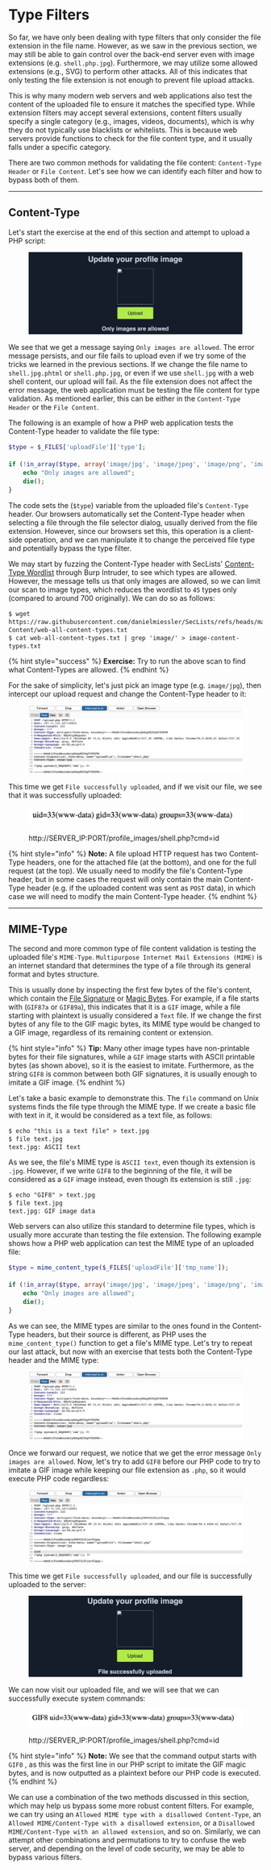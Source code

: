 # Type Filters

So far, we have only been dealing with type filters that only consider the file extension in the file name. However, as we saw in the previous section, we may still be able to gain control over the back-end server even with image extensions (e.g. `shell.php.jpg`). Furthermore, we may utilize some allowed extensions (e.g., SVG) to perform other attacks. All of this indicates that only testing the file extension is not enough to prevent file upload attacks.

This is why many modern web servers and web applications also test the content of the uploaded file to ensure it matches the specified type. While extension filters may accept several extensions, content filters usually specify a single category (e.g., images, videos, documents), which is why they do not typically use blacklists or whitelists. This is because web servers provide functions to check for the file content type, and it usually falls under a specific category.

There are two common methods for validating the file content: `Content-Type Header` or `File Content`. Let's see how we can identify each filter and how to bypass both of them.

***

## Content-Type

Let's start the exercise at the end of this section and attempt to upload a PHP script:

<figure><img src="../../../../.gitbook/assets/image (2) (1) (1) (1) (1) (1) (1) (1) (1) (1) (1) (1) (1) (1) (1) (1) (1) (1) (1) (1) (1) (1) (1) (1) (1) (1).png" alt=""><figcaption></figcaption></figure>

We see that we get a message saying `Only images are allowed`. The error message persists, and our file fails to upload even if we try some of the tricks we learned in the previous sections. If we change the file name to `shell.jpg.phtml` or `shell.php.jpg`, or even if we use `shell.jpg` with a web shell content, our upload will fail. As the file extension does not affect the error message, the web application must be testing the file content for type validation. As mentioned earlier, this can be either in the `Content-Type Header` or the `File Content`.

The following is an example of how a PHP web application tests the Content-Type header to validate the file type:

```php
$type = $_FILES['uploadFile']['type'];

if (!in_array($type, array('image/jpg', 'image/jpeg', 'image/png', 'image/gif'))) {
    echo "Only images are allowed";
    die();
}
```

The code sets the (`$type`) variable from the uploaded file's `Content-Type` header. Our browsers automatically set the Content-Type header when selecting a file through the file selector dialog, usually derived from the file extension. However, since our browsers set this, this operation is a client-side operation, and we can manipulate it to change the perceived file type and potentially bypass the type filter.

We may start by fuzzing the Content-Type header with SecLists' [Content-Type Wordlist](https://github.com/danielmiessler/SecLists/blob/master/Discovery/Web-Content/web-all-content-types.txt) through Burp Intruder, to see which types are allowed. However, the message tells us that only images are allowed, so we can limit our scan to image types, which reduces the wordlist to `45` types only (compared to around 700 originally). We can do so as follows:

```shell-session
$ wget https://raw.githubusercontent.com/danielmiessler/SecLists/refs/heads/master/Discovery/Web-Content/web-all-content-types.txt
$ cat web-all-content-types.txt | grep 'image/' > image-content-types.txt
```

{% hint style="success" %}
**Exercise:** Try to run the above scan to find what Content-Types are allowed.
{% endhint %}

For the sake of simplicity, let's just pick an image type (e.g. `image/jpg`), then intercept our upload request and change the Content-Type header to it:

<figure><img src="../../../../.gitbook/assets/image (1) (1) (1) (1) (1) (1) (1) (1) (1) (1) (1) (1) (1) (1) (1) (1) (1) (1) (1) (1) (1) (1) (1) (1) (1) (1) (1) (1) (1) (1) (1) (1) (1) (1).png" alt=""><figcaption></figcaption></figure>

This time we get `File successfully uploaded`, and if we visit our file, we see that it was successfully uploaded:

<figure><img src="../../../../.gitbook/assets/image (2) (1) (1) (1) (1) (1) (1) (1) (1) (1) (1) (1) (1) (1) (1) (1) (1) (1) (1) (1) (1) (1) (1) (1) (1) (1) (1).png" alt=""><figcaption><p>http://SERVER_IP:PORT/profile_images/shell.php?cmd=id</p></figcaption></figure>

{% hint style="info" %}
**Note:** A file upload HTTP request has two Content-Type headers, one for the attached file (at the bottom), and one for the full request (at the top). We usually need to modify the file's Content-Type header, but in some cases the request will only contain the main Content-Type header (e.g. if the uploaded content was sent as `POST` data), in which case we will need to modify the main Content-Type header.
{% endhint %}

***

## MIME-Type

The second and more common type of file content validation is testing the uploaded file's `MIME-Type`. `Multipurpose Internet Mail Extensions (MIME)` is an internet standard that determines the type of a file through its general format and bytes structure.

This is usually done by inspecting the first few bytes of the file's content, which contain the [File Signature](https://en.wikipedia.org/wiki/List_of_file_signatures) or [Magic Bytes](https://web.archive.org/web/20240522030920/https://opensource.apple.com/source/file/file-23/file/magic/magic.mime). For example, if a file starts with (`GIF87a` or `GIF89a`), this indicates that it is a `GIF` image, while a file starting with plaintext is usually considered a `Text` file. If we change the first bytes of any file to the GIF magic bytes, its MIME type would be changed to a GIF image, regardless of its remaining content or extension.

{% hint style="info" %}
**Tip:** Many other image types have non-printable bytes for their file signatures, while a `GIF` image starts with ASCII printable bytes (as shown above), so it is the easiest to imitate. Furthermore, as the string `GIF8` is common between both GIF signatures, it is usually enough to imitate a GIF image.
{% endhint %}

Let's take a basic example to demonstrate this. The `file` command on Unix systems finds the file type through the MIME type. If we create a basic file with text in it, it would be considered as a text file, as follows:

```shell-session
$ echo "this is a text file" > text.jpg 
$ file text.jpg 
text.jpg: ASCII text
```

As we see, the file's MIME type is `ASCII text`, even though its extension is `.jpg`. However, if we write `GIF8` to the beginning of the file, it will be considered as a `GIF` image instead, even though its extension is still `.jpg`:

```shell-session
$ echo "GIF8" > text.jpg 
$ file text.jpg
text.jpg: GIF image data
```

Web servers can also utilize this standard to determine file types, which is usually more accurate than testing the file extension. The following example shows how a PHP web application can test the MIME type of an uploaded file:

```php
$type = mime_content_type($_FILES['uploadFile']['tmp_name']);

if (!in_array($type, array('image/jpg', 'image/jpeg', 'image/png', 'image/gif'))) {
    echo "Only images are allowed";
    die();
}
```

As we can see, the MIME types are similar to the ones found in the Content-Type headers, but their source is different, as PHP uses the `mime_content_type()` function to get a file's MIME type. Let's try to repeat our last attack, but now with an exercise that tests both the Content-Type header and the MIME type:

<figure><img src="../../../../.gitbook/assets/image (3) (1) (1) (1) (1) (1) (1) (1) (1) (1) (1) (1) (1) (1) (1) (1) (1) (1) (1) (1) (1) (1).png" alt=""><figcaption></figcaption></figure>

Once we forward our request, we notice that we get the error message `Only images are allowed`. Now, let's try to add `GIF8` before our PHP code to try to imitate a GIF image while keeping our file extension as `.php`, so it would execute PHP code regardless:

<figure><img src="../../../../.gitbook/assets/image (4) (1) (1) (1) (1) (1) (1) (1) (1) (1) (1) (1) (1) (1) (1) (1) (1).png" alt=""><figcaption></figcaption></figure>

This time we get `File successfully uploaded`, and our file is successfully uploaded to the server:

<figure><img src="../../../../.gitbook/assets/image (5) (1) (1) (1) (1) (1) (1) (1) (1) (1) (1) (1).png" alt=""><figcaption></figcaption></figure>

We can now visit our uploaded file, and we will see that we can successfully execute system commands:

<figure><img src="../../../../.gitbook/assets/image (6) (1) (1) (1) (1) (1) (1) (1) (1) (1).png" alt=""><figcaption><p>http://SERVER_IP:PORT/profile_images/shell.php?cmd=id</p></figcaption></figure>

{% hint style="info" %}
**Note:** We see that the command output starts with `GIF8` , as this was the first line in our PHP script to imitate the GIF magic bytes, and is now outputted as a plaintext before our PHP code is executed.
{% endhint %}

We can use a combination of the two methods discussed in this section, which may help us bypass some more robust content filters. For example, we can try using an `Allowed MIME type with a disallowed Content-Type`, an `Allowed MIME/Content-Type with a disallowed extension`, or a `Disallowed MIME/Content-Type with an allowed extension`, and so on. Similarly, we can attempt other combinations and permutations to try to confuse the web server, and depending on the level of code security, we may be able to bypass various filters.

